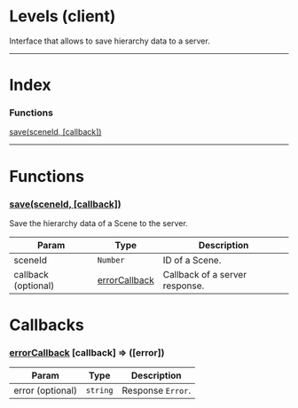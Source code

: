 # Levels (client)

Interface that allows to save hierarchy data to a server.

---

# Index


### Functions

<a href='#function_save'>save(sceneId, [callback])</a>  


---


# Functions

<a name='function_save'></a>
### <a href='#function_save'>save(sceneId, [callback])</a>  

Save the hierarchy data of a Scene to the server.

| Param | Type | Description |
| --- | --- | --- |
| sceneId | `Number` | ID of a Scene. |  
| callback (optional) | <a href='#callback_errorCallback'>errorCallback</a> | Callback of a server response. |  



# Callbacks

<a name='callback_errorCallback'></a>
### <a href='#callback_errorCallback'>errorCallback</a> [callback] => ([error])  

| Param | Type | Description |
| --- | --- | --- |
| error (optional) | ``string`` | Response `Error`. |  




